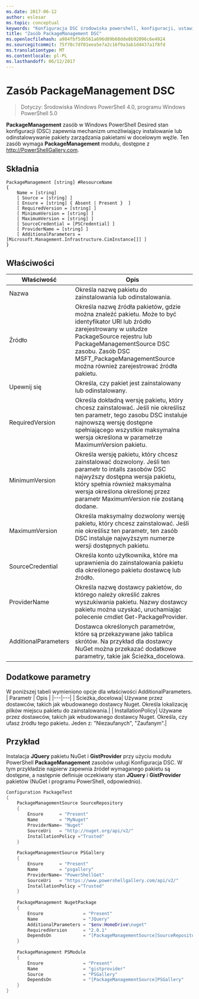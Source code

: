 ```yaml
---
ms.date: 2017-06-12
author: eslesar
ms.topic: conceptual
keywords: "Konfiguracja DSC środowiska powershell, konfiguracji, ustawienia"
title: "Zasób PackageManagement DSC"
ms.openlocfilehash: a984fbf5db561a696d89b60dde8b92096c6e4924
ms.sourcegitcommit: 75f70c7df01eea5e7a2c16f9a3ab1dd437a1f8fd
ms.translationtype: MT
ms.contentlocale: pl-PL
ms.lasthandoff: 06/12/2017
---
```

# <a name="dsc-packagemanagement-resource"></a>Zasób PackageManagement DSC

> Dotyczy: Środowiska Windows PowerShell 4.0, programu Windows PowerShell 5.0

**PackageManagement** zasób w Windows PowerShell Desired stan konfiguracji (DSC) zapewnia mechanizm umożliwiający instalowanie lub odinstalowywanie pakiety zarządzania pakietami w docelowym węźle. Ten zasób wymaga **PackageManagement** modułu, dostępne z http://PowerShellGallery.com.

## <a name="syntax"></a>Składnia

```
PackageManagement [string] #ResourceName
{
    Name = [string]
    [ Source = [string] ]
    [ Ensure = [string] { Absent | Present }  ]
    [ RequiredVersion = [string] ]
    [ MinimumVersion = [string] ]
    [ MaximumVersion = [string] ]
    [ SourceCredential = [PSCredential] ]
    [ ProviderName = [string] ]
    [ AdditionalParameters = [Microsoft.Management.Infrastructure.CimInstance[]] ]
}
```

## <a name="properties"></a>Właściwości
|  Właściwość  |  Opis   | 
|---|---| 
| Nazwa| Określa nazwę pakietu do zainstalowania lub odinstalowania.| 
| Źródło| Określa nazwę źródła pakietów, gdzie można znaleźć pakietu. Może to być identyfikator URI lub źródło zarejestrowany w usłudze PackageSource rejestru lub PackageManagementSource DSC zasobu. Zasób DSC MSFT_PackageManagementSource można również zarejestrować źródła pakietu.| 
| Upewnij się| Określa, czy pakiet jest zainstalowany lub odinstalowany.| 
| RequiredVersion| Określa dokładną wersję pakietu, który chcesz zainstalować. Jeśli nie określisz ten parametr, tego zasobu DSC instaluje najnowszą wersję dostępne spełniającego wszystkie maksymalna wersja określona w parametrze MaximumVersion pakietu.| 
| MinimumVersion| Określa wersję pakietu, który chcesz zainstalować dozwolony. Jeśli ten parametr to intalls zasobów DSC najwyższy dostępna wersja pakietu, który spełnia również maksymalna wersja określona określonej przez parametr MaximumVersion nie zostaną dodane.| 
| MaximumVersion| Określa maksymalny dozwolony wersję pakietu, który chcesz zainstalować. Jeśli nie określisz ten parametr, ten zasób DSC instaluje najwyższym numerze wersji dostępnych pakietu.| 
| SourceCredential | Określa konto użytkownika, które ma uprawnienia do zainstalowania pakietu dla określonego pakietu dostawcę lub źródło.| 
| ProviderName| Określa nazwę dostawcy pakietów, do którego należy określić zakres wyszukiwania pakietu. Nazwy dostawcy pakietu można uzyskać, uruchamiając polecenie cmdlet Get-PackageProvider.| 
| AdditionalParameters| Dostawca określonych parametrów, które są przekazywane jako tablica skrótów. Na przykład dla dostawcy NuGet można przekazać dodatkowe parametry, takie jak Ścieżka_docelowa.| 

## <a name="additional-parameters"></a>Dodatkowe parametry
W poniższej tabeli wymieniono opcje dla właściwości AdditionalParameters.
|  Parametr  | Opis   | 
|---|---|
| Ścieżka_docelowa| Używane przez dostawców, takich jak wbudowanego dostawcy Nuget. Określa lokalizację plików miejscu pakietu do zainstalowania.|
| InstallationPolicy| Używane przez dostawców, takich jak wbudowanego dostawcy Nuget. Określa, czy ufasz źródłu tego pakietu. Jeden z: "Niezaufanych", "Zaufanym".|

## <a name="example"></a>Przykład

Instalacja **JQuery** pakietu NuGet i **GistProvider** przy użyciu modułu PowerShell **PackageManagement** zasobów usługi Konfiguracja DSC. W tym przykładzie najpierw zapewnia źródeł wymaganego pakietu są dostępne, a następnie definiuje oczekiwany stan **JQuery** i **GistProvider** pakietów (NuGet i programu PowerShell, odpowiednio).

```powershell
Configuration PackageTest
{    
    PackageManagementSource SourceRepository 
    { 
        Ensure      = "Present" 
        Name        = "MyNuget" 
        ProviderName= "Nuget" 
        SourceUri   = "http://nuget.org/api/v2/"   
        InstallationPolicy ="Trusted" 
    }    
    
    PackageManagementSource PSGallery 
    { 
        Ensure      = "Present" 
        Name        = "psgallery" 
        ProviderName= "PowerShellGet" 
        SourceUri   = "https://www.powershellgallery.com/api/v2/"   
        InstallationPolicy ="Trusted" 
    } 
          
    PackageManagement NugetPackage 
    { 
        Ensure               = "Present"  
        Name                 = "JQuery"
        AdditionalParameters = "$env:HomeDrive\nuget"
        RequiredVersion      = "2.0.1" 
        DependsOn            = "[PackageManagementSource]SourceRepository" 
    }
    
    PackageManagement PSModule 
    { 
        Ensure               = "Present"  
        Name                 = "gistprovider"
        Source               = "PSGallery"
        DependsOn            = "[PackageManagementSource]PSGallery" 
    }
}
```


